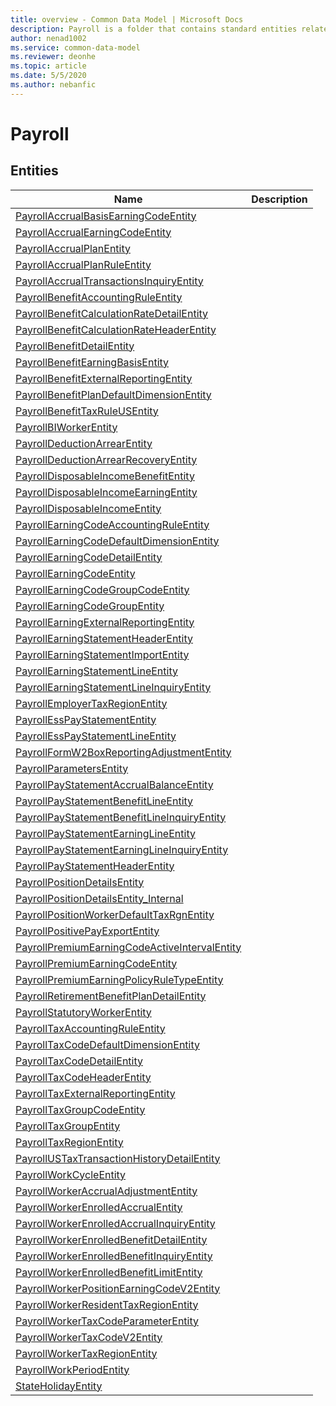 ```yaml
---
title: overview - Common Data Model | Microsoft Docs
description: Payroll is a folder that contains standard entities related to the Common Data Model.
author: nenad1002
ms.service: common-data-model
ms.reviewer: deonhe
ms.topic: article
ms.date: 5/5/2020
ms.author: nebanfic
---
```


# Payroll


## Entities

|Name|Description|
|---|---|
|[PayrollAccrualBasisEarningCodeEntity](PayrollAccrualBasisEarningCodeEntity.md)||
|[PayrollAccrualEarningCodeEntity](PayrollAccrualEarningCodeEntity.md)||
|[PayrollAccrualPlanEntity](PayrollAccrualPlanEntity.md)||
|[PayrollAccrualPlanRuleEntity](PayrollAccrualPlanRuleEntity.md)||
|[PayrollAccrualTransactionsInquiryEntity](PayrollAccrualTransactionsInquiryEntity.md)||
|[PayrollBenefitAccountingRuleEntity](PayrollBenefitAccountingRuleEntity.md)||
|[PayrollBenefitCalculationRateDetailEntity](PayrollBenefitCalculationRateDetailEntity.md)||
|[PayrollBenefitCalculationRateHeaderEntity](PayrollBenefitCalculationRateHeaderEntity.md)||
|[PayrollBenefitDetailEntity](PayrollBenefitDetailEntity.md)||
|[PayrollBenefitEarningBasisEntity](PayrollBenefitEarningBasisEntity.md)||
|[PayrollBenefitExternalReportingEntity](PayrollBenefitExternalReportingEntity.md)||
|[PayrollBenefitPlanDefaultDimensionEntity](PayrollBenefitPlanDefaultDimensionEntity.md)||
|[PayrollBenefitTaxRuleUSEntity](PayrollBenefitTaxRuleUSEntity.md)||
|[PayrollBIWorkerEntity](PayrollBIWorkerEntity.md)||
|[PayrollDeductionArrearEntity](PayrollDeductionArrearEntity.md)||
|[PayrollDeductionArrearRecoveryEntity](PayrollDeductionArrearRecoveryEntity.md)||
|[PayrollDisposableIncomeBenefitEntity](PayrollDisposableIncomeBenefitEntity.md)||
|[PayrollDisposableIncomeEarningEntity](PayrollDisposableIncomeEarningEntity.md)||
|[PayrollDisposableIncomeEntity](PayrollDisposableIncomeEntity.md)||
|[PayrollEarningCodeAccountingRuleEntity](PayrollEarningCodeAccountingRuleEntity.md)||
|[PayrollEarningCodeDefaultDimensionEntity](PayrollEarningCodeDefaultDimensionEntity.md)||
|[PayrollEarningCodeDetailEntity](PayrollEarningCodeDetailEntity.md)||
|[PayrollEarningCodeEntity](PayrollEarningCodeEntity.md)||
|[PayrollEarningCodeGroupCodeEntity](PayrollEarningCodeGroupCodeEntity.md)||
|[PayrollEarningCodeGroupEntity](PayrollEarningCodeGroupEntity.md)||
|[PayrollEarningExternalReportingEntity](PayrollEarningExternalReportingEntity.md)||
|[PayrollEarningStatementHeaderEntity](PayrollEarningStatementHeaderEntity.md)||
|[PayrollEarningStatementImportEntity](PayrollEarningStatementImportEntity.md)||
|[PayrollEarningStatementLineEntity](PayrollEarningStatementLineEntity.md)||
|[PayrollEarningStatementLineInquiryEntity](PayrollEarningStatementLineInquiryEntity.md)||
|[PayrollEmployerTaxRegionEntity](PayrollEmployerTaxRegionEntity.md)||
|[PayrollEssPayStatementEntity](PayrollEssPayStatementEntity.md)||
|[PayrollEssPayStatementLineEntity](PayrollEssPayStatementLineEntity.md)||
|[PayrollFormW2BoxReportingAdjustmentEntity](PayrollFormW2BoxReportingAdjustmentEntity.md)||
|[PayrollParametersEntity](PayrollParametersEntity.md)||
|[PayrollPayStatementAccrualBalanceEntity](PayrollPayStatementAccrualBalanceEntity.md)||
|[PayrollPayStatementBenefitLineEntity](PayrollPayStatementBenefitLineEntity.md)||
|[PayrollPayStatementBenefitLineInquiryEntity](PayrollPayStatementBenefitLineInquiryEntity.md)||
|[PayrollPayStatementEarningLineEntity](PayrollPayStatementEarningLineEntity.md)||
|[PayrollPayStatementEarningLineInquiryEntity](PayrollPayStatementEarningLineInquiryEntity.md)||
|[PayrollPayStatementHeaderEntity](PayrollPayStatementHeaderEntity.md)||
|[PayrollPositionDetailsEntity](PayrollPositionDetailsEntity.md)||
|[PayrollPositionDetailsEntity_Internal](PayrollPositionDetailsEntity_Internal.md)||
|[PayrollPositionWorkerDefaultTaxRgnEntity](PayrollPositionWorkerDefaultTaxRgnEntity.md)||
|[PayrollPositivePayExportEntity](PayrollPositivePayExportEntity.md)||
|[PayrollPremiumEarningCodeActiveIntervalEntity](PayrollPremiumEarningCodeActiveIntervalEntity.md)||
|[PayrollPremiumEarningCodeEntity](PayrollPremiumEarningCodeEntity.md)||
|[PayrollPremiumEarningPolicyRuleTypeEntity](PayrollPremiumEarningPolicyRuleTypeEntity.md)||
|[PayrollRetirementBenefitPlanDetailEntity](PayrollRetirementBenefitPlanDetailEntity.md)||
|[PayrollStatutoryWorkerEntity](PayrollStatutoryWorkerEntity.md)||
|[PayrollTaxAccountingRuleEntity](PayrollTaxAccountingRuleEntity.md)||
|[PayrollTaxCodeDefaultDimensionEntity](PayrollTaxCodeDefaultDimensionEntity.md)||
|[PayrollTaxCodeDetailEntity](PayrollTaxCodeDetailEntity.md)||
|[PayrollTaxCodeHeaderEntity](PayrollTaxCodeHeaderEntity.md)||
|[PayrollTaxExternalReportingEntity](PayrollTaxExternalReportingEntity.md)||
|[PayrollTaxGroupCodeEntity](PayrollTaxGroupCodeEntity.md)||
|[PayrollTaxGroupEntity](PayrollTaxGroupEntity.md)||
|[PayrollTaxRegionEntity](PayrollTaxRegionEntity.md)||
|[PayrollUSTaxTransactionHistoryDetailEntity](PayrollUSTaxTransactionHistoryDetailEntity.md)||
|[PayrollWorkCycleEntity](PayrollWorkCycleEntity.md)||
|[PayrollWorkerAccrualAdjustmentEntity](PayrollWorkerAccrualAdjustmentEntity.md)||
|[PayrollWorkerEnrolledAccrualEntity](PayrollWorkerEnrolledAccrualEntity.md)||
|[PayrollWorkerEnrolledAccrualInquiryEntity](PayrollWorkerEnrolledAccrualInquiryEntity.md)||
|[PayrollWorkerEnrolledBenefitDetailEntity](PayrollWorkerEnrolledBenefitDetailEntity.md)||
|[PayrollWorkerEnrolledBenefitInquiryEntity](PayrollWorkerEnrolledBenefitInquiryEntity.md)||
|[PayrollWorkerEnrolledBenefitLimitEntity](PayrollWorkerEnrolledBenefitLimitEntity.md)||
|[PayrollWorkerPositionEarningCodeV2Entity](PayrollWorkerPositionEarningCodeV2Entity.md)||
|[PayrollWorkerResidentTaxRegionEntity](PayrollWorkerResidentTaxRegionEntity.md)||
|[PayrollWorkerTaxCodeParameterEntity](PayrollWorkerTaxCodeParameterEntity.md)||
|[PayrollWorkerTaxCodeV2Entity](PayrollWorkerTaxCodeV2Entity.md)||
|[PayrollWorkerTaxRegionEntity](PayrollWorkerTaxRegionEntity.md)||
|[PayrollWorkPeriodEntity](PayrollWorkPeriodEntity.md)||
|[StateHolidayEntity](StateHolidayEntity.md)||
